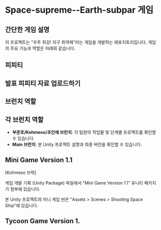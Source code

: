 # Space-supreme--Earth-subpar 게임

간단한 게임 설명
-----------------

이 프로젝트는 "우주 최강! 지구 최약체"라는 게임을 개발하는 레포지토리입니다. 게임의 주요 기능과 역할은 아래와 같습니다.

## 피피티

발표 피피티 자료 업로드하기
--------------------------

## 브런치 역할

각 브런치 역할
------------------

- **부준호/Kohmeso/조인예 브런치**: 각 팀원의 작업물 및 단계별 프로젝트를 확인할 수 있습니다.
- **Main 브런치**: 본 Unity 프로젝트 설명과 최종 버전을 확인할 수 있습니다.

## Mini Game Version 1.1

[Kohmeso 브럭]

게임 개발 기록 (Unity Package) 파일에서 "Mini Game Version 1.1" 유니티 패키지가 첨부돼 있습니다.

본 Unity 프로젝트의 미니 게임 씬은 "Assets > Scenes > Shooting Space Ship"에 있습니다.

## Tycoon Game Version 1.

